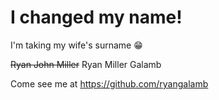 # I changed my name!

I'm taking my wife's surname :grin:

~~Ryan John Miller~~ Ryan Miller Galamb

Come see me at https://github.com/ryangalamb
